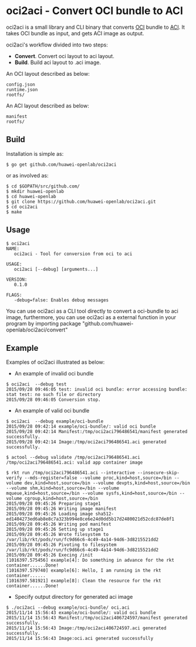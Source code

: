 # oci2aci - Convert OCI bundle to ACI

oci2aci is a small library and CLI binary that converts [OCI](https://github.com/opencontainers/specs) bundle to
[ACI](https://github.com/appc/spec/blob/master/SPEC.md#app-container-image). It takes OCI bundle as input, and gets ACI image as output.

oci2aci's workflow divided into two steps:
- **Convert**. Convert oci layout to aci layout.
- **Build**. Build aci layout to .aci image.

An OCI layout described as below:
```
config.json
runtime.json
rootfs/
```

An ACI layout described as below:
```
manifest
rootfs/
```

## Build

Installation is simple as:

	$ go get github.com/huawei-openlab/oci2aci

or as involved as:

	$ cd $GOPATH/src/github.com/
	$ mkdir huawei-openlab
	$ cd huawei-openlab
	$ git clone https://github.com/huawei-openlab/oci2aci.git
	$ cd oci2aci
	$ make
	
## Usage

```
$ oci2aci
NAME:
   oci2aci - Tool for conversion from oci to aci

USAGE:
   oci2aci [--debug] [arguments...]

VERSION:
   0.1.0

FLAGS:
   -debug=false: Enables debug messages

```
You can use oci2aci as a CLI tool directly to convert a oci-bundle to aci image, furthermore, you can use oci2aci as a external function in your program by importing package "github.com/huawei-openlab/oci2aci/convert"
## Example

Examples of oci2aci illustrated as below:

- An example of invalid oci bundle
```
$ oci2aci  --debug test
2015/09/28 09:46:05 test: invalid oci bundle: error accessing bundle: stat test: no such file or directory
2015/09/28 09:46:05 Conversion stop.
```
- An example of valid oci bundle
```
$ oci2aci  --debug example/oci-bundle
2015/09/28 09:42:14 example/oci-bundle/: valid oci bundle
2015/09/28 09:42:14 Manifest:/tmp/oci2aci796486541/manifest generated successfully.
2015/09/28 09:42:14 Image:/tmp/oci2aci796486541.aci generated successfully.

$ actool --debug validate /tmp/oci2aci796486541.aci
/tmp/oci2aci796486541.aci: valid app container image

$ rkt run /tmp/oci2aci796486541.aci --interactive --insecure-skip-verify --mds-register=false --volume proc,kind=host,source=/bin --volume dev,kind=host,source=/bin --volume devpts,kind=host,source=/bin --volume shm,kind=host,source=/bin --volume mqueue,kind=host,source=/bin --volume sysfs,kind=host,source=/bin --volume cgroup,kind=host,source=/bin
2015/09/28 09:45:26 Preparing stage1
2015/09/28 09:45:26 Writing image manifest
2015/09/28 09:45:26 Loading image sha512-ed1404273ed6ab8e8c7a323b994e8ce6e24d0dd5b17d2480021d52cdc87de8f1
2015/09/28 09:45:26 Writing pod manifest
2015/09/28 09:45:26 Setting up stage1
2015/09/28 09:45:26 Wrote filesystem to /var/lib/rkt/pods/run/fc9d66c6-4c49-4a14-94d6-3d8215521dd2
2015/09/28 09:45:26 Pivoting to filesystem /var/lib/rkt/pods/run/fc9d66c6-4c49-4a14-94d6-3d8215521dd2
2015/09/28 09:45:26 Execing /init
[1016397.575456] example[4]: Do something in advance for the rkt container......Done!
[1016397.579740] example[6]: Hello, I am running in the rkt container......
[1016397.581921] example[8]: Clean the resource for the rkt container......Done!

```
- Specify output directory for generated aci image
```
$ ./oci2aci --debug example/oci-bundle/ oci.aci
2015/11/14 15:56:43 example/oci-bundle/: valid oci bundle
2015/11/14 15:56:43 Manifest:/tmp/oci2aci406724597/manifest generated successfully.
2015/11/14 15:56:43 Image:/tmp/oci2aci406724597.aci generated successfully.
2015/11/14 15:56:43 Image:oci.aci generated successfully
```
